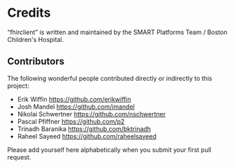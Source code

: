 Credits
=======

“fhirclient” is written and maintained by the SMART Platforms Team / Boston Children's Hospital.


Contributors
------------

The following wonderful people contributed directly or indirectly to this project:

- Erik Wiffin <https://github.com/erikwiffin>
- Josh Mandel <https://github.com/jmandel>
- Nikolai Schwertner <https://github.com/nschwertner>
- Pascal Pfiffner <https://github.com/p2>
- Trinadh Baranika <https://github.com/bktrinadh>
- Raheel Sayeed <https://github.com/raheelsayeed> 

Please add yourself here alphabetically when you submit your first pull request.
